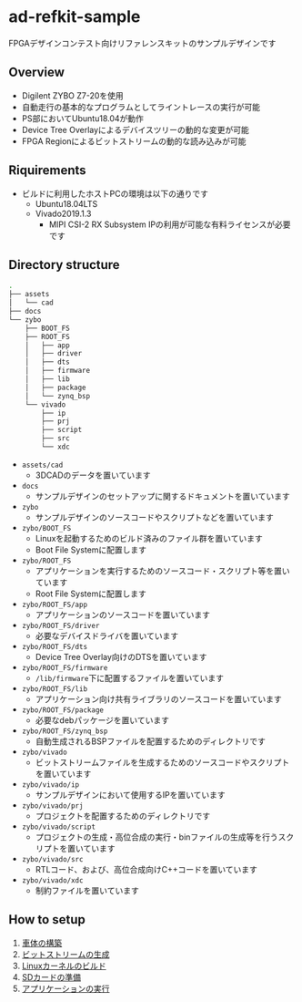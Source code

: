 # ad-refkit-sample
FPGAデザインコンテスト向けリファレンスキットのサンプルデザインです

## Overview
- Digilent ZYBO Z7-20を使用
- 自動走行の基本的なプログラムとしてライントレースの実行が可能
- PS部においてUbuntu18.04が動作
- Device Tree Overlayによるデバイスツリーの動的な変更が可能
- FPGA Regionによるビットストリームの動的な読み込みが可能

## Riquirements
- ビルドに利用したホストPCの環境は以下の通りです
    - Ubuntu18.04LTS
    - Vivado2019.1.3
        - MIPI CSI-2 RX Subsystem IPの利用が可能な有料ライセンスが必要です

## Directory structure
``` sh
.
├── assets
│   └── cad
├── docs
└── zybo
    ├── BOOT_FS
    ├── ROOT_FS
    │   ├── app
    │   ├── driver
    │   ├── dts
    │   ├── firmware
    │   ├── lib
    │   ├── package
    │   └── zynq_bsp
    └── vivado
        ├── ip
        ├── prj
        ├── script
        ├── src
        └── xdc
```

- `assets/cad`
    - 3DCADのデータを置いています
- `docs`
    - サンプルデザインのセットアップに関するドキュメントを置いています
- `zybo`
    - サンプルデザインのソースコードやスクリプトなどを置いています
- `zybo/BOOT_FS`
    - Linuxを起動するためのビルド済みのファイル群を置いています
    - Boot File Systemに配置します
- `zybo/ROOT_FS`
    - アプリケーションを実行するためのソースコード・スクリプト等を置いています
    - Root File Systemに配置します
- `zybo/ROOT_FS/app`
    - アプリケーションのソースコードを置いています
- `zybo/ROOT_FS/driver`
    - 必要なデバイスドライバを置いています
- `zybo/ROOT_FS/dts`
    - Device Tree Overlay向けのDTSを置いています
- `zybo/ROOT_FS/firmware`
    - `/lib/firmware`下に配置するファイルを置いています
- `zybo/ROOT_FS/lib`
    - アプリケーション向け共有ライブラリのソースコードを置いています
- `zybo/ROOT_FS/package`
    - 必要なdebパッケージを置いています
- `zybo/ROOT_FS/zynq_bsp`
    - 自動生成されるBSPファイルを配置するためのディレクトリです
- `zybo/vivado`
    - ビットストリームファイルを生成するためのソースコードやスクリプトを置いています
- `zybo/vivado/ip`
    - サンプルデザインにおいて使用するIPを置いています
- `zybo/vivado/prj`
    - プロジェクトを配置するためのディレクトリです
- `zybo/vivado/script`
    - プロジェクトの生成・高位合成の実行・binファイルの生成等を行うスクリプトを置いています
- `zybo/vivado/src`
    - RTLコード、および、高位合成向けC++コードを置いています
- `zybo/vivado/xdc`
    - 制約ファイルを置いています

## How to setup
1. [車体の構築](./docs/sec1/index_ja.md)
2. [ビットストリームの生成](./docs/sec2/index_ja.md)
3. [Linuxカーネルのビルド](./docs/sec3/index_ja.md)
4. [SDカードの準備](./docs/sec4/index_ja.md)
5. [アプリケーションの実行](./docs/sec5/index_ja.md)
